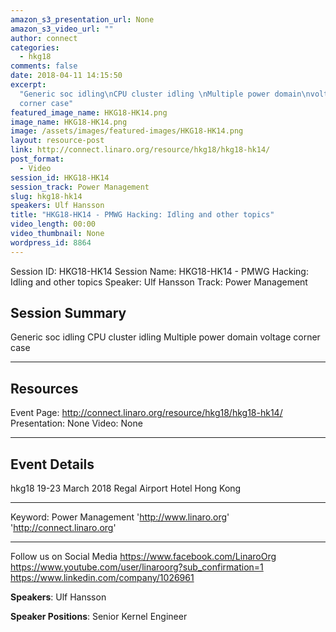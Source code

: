 ```yaml
---
amazon_s3_presentation_url: None
amazon_s3_video_url: ""
author: connect
categories:
  - hkg18
comments: false
date: 2018-04-11 14:15:50
excerpt:
  "Generic soc idling\nCPU cluster idling \nMultiple power domain\nvoltage
  corner case"
featured_image_name: HKG18-HK14.png
image_name: HKG18-HK14.png
image: /assets/images/featured-images/HKG18-HK14.png
layout: resource-post
link: http://connect.linaro.org/resource/hkg18/hkg18-hk14/
post_format:
  - Video
session_id: HKG18-HK14
session_track: Power Management
slug: hkg18-hk14
speakers: Ulf Hansson
title: "HKG18-HK14 - PMWG Hacking: Idling and other topics"
video_length: 00:00
video_thumbnail: None
wordpress_id: 8864
---
```


Session ID: HKG18-HK14
Session Name: HKG18-HK14 - PMWG Hacking: Idling and other topics
Speaker: Ulf Hansson
Track: Power Management

## Session Summary

Generic soc idling
CPU cluster idling
Multiple power domain
voltage corner case

---

## Resources

Event Page: http://connect.linaro.org/resource/hkg18/hkg18-hk14/
Presentation: None
Video: None

---

## Event Details

hkg18
19-23 March 2018
Regal Airport Hotel Hong Kong

---

Keyword: Power Management
'http://www.linaro.org'
'http://connect.linaro.org'

---

Follow us on Social Media
https://www.facebook.com/LinaroOrg
https://www.youtube.com/user/linaroorg?sub_confirmation=1
https://www.linkedin.com/company/1026961

**Speakers**: Ulf Hansson

**Speaker Positions**: Senior Kernel Engineer
